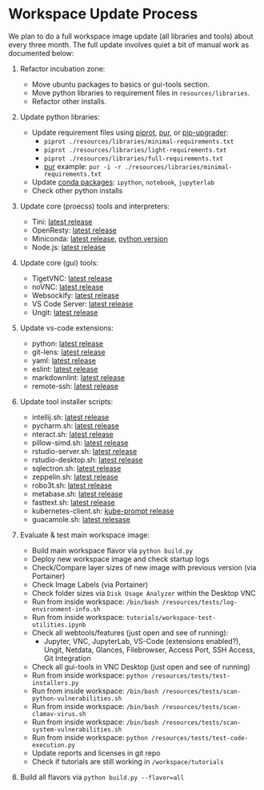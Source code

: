 # Workspace Update Process

We plan to do a full workspace image update (all libraries and tools) about every three month. The full update involves quiet a bit of manual work as documented below:

1. Refactor incubation zone:
   - Move ubuntu packages to basics or gui-tools section.
   - Move python libraries to requirement files in `resources/libraries`.
   - Refactor other installs.

2. Update python libraries:
   - Update requirement files using [piprot](https://github.com/sesh/piprot), [pur](https://github.com/alanhamlett/pip-update-requirements), or [pip-upgrader](https://github.com/simion/pip-upgrader):
     - `piprot ./resources/libraries/minimal-requirements.txt`
     - `piprot ./resources/libraries/light-requirements.txt`
     - `piprot ./resources/libraries/full-requirements.txt`
     - [pur](https://github.com/alanhamlett/pip-update-requirements) example: `pur -i -r ./resources/libraries/minimal-requirements.txt`
   - Update [conda packages](https://anaconda.org/conda-forge/): `ipython`, `notebook`, `jupyterlab`
   - Check other python installs

3. Update core (proecss) tools and interpreters:
   - Tini: [latest release](https://github.com/krallin/tini/releases/latest)
   - OpenResty: [latest release](https://openresty.org/en/download.html)
   - Miniconda: [latest release](https://repo.continuum.io/miniconda/), [python version](https://anaconda.org/conda-forge/python)
   - Node.js: [latest release](https://nodejs.org/en/download/current/)

4. Update core (gui) tools:
   - TigetVNC: [latest release](https://dl.bintray.com/tigervnc/stable/)
   - noVNC: [latest release](https://github.com/novnc/noVNC/releases/latest)
   - Websockify: [latest release](https://github.com/novnc/websockify/releases/latest)
   - VS Code Server: [latest release](https://github.com/cdr/code-server/releases/latest)
   - Ungit: [latest release](https://www.npmjs.com/package/ungit)

5. Update vs-code extensions:
   - python: [latest release](https://github.com/microsoft/vscode-python/releases/latest)
   - git-lens: [latest release](https://github.com/eamodio/vscode-gitlens/releases/latest)
   - yaml: [latest release](https://github.com/redhat-developer/vscode-yaml/releases/latest)
   - eslint: [latest release](https://marketplace.visualstudio.com/items?itemName=dbaeumer.vscode-eslint)
   - markdownlint: [latest release](https://marketplace.visualstudio.com/items?itemName=DavidAnson.vscode-markdownlint)
   - remote-ssh: [latest release](https://marketplace.visualstudio.com/items?itemName=ms-vscode-remote.remote-ssh)

6. Update tool installer scripts:
   - intellij.sh: [latest release](https://www.jetbrains.com/idea/download/other.html)
   - pycharm.sh: [latest release](https://www.jetbrains.com/pycharm/download/other.html)
   - nteract.sh: [latest release](https://github.com/nteract/nteract/releases/latest)
   - pillow-simd.sh: [latest release](https://pypi.org/project/Pillow-SIMD/#history)
   - rstudio-server.sh: [latest release](https://www.rstudio.com/products/rstudio/download-server/)
   - rstudio-desktop.sh: [latest release](https://www.rstudio.com/products/rstudio/download/#download)
   - sqlectron.sh: [latest release](https://github.com/sqlectron/sqlectron-gui/releases/latest)
   - zeppelin.sh: [latest release](http://zeppelin.apache.org/download.html)
   - robo3t.sh: [latest release](https://github.com/Studio3T/robomongo/releases/latest)
   - metabase.sh: [latest release](https://github.com/metabase/metabase/releases/latest)
   - fasttext.sh: [latest release](https://github.com/facebookresearch/fastText/releases/latest)
   - kubernetes-client.sh: [kube-prompt release](https://github.com/c-bata/kube-prompt/releases/latest)
   - guacamole.sh: [latest relesase](https://guacamole.apache.org/releases/)

7. Evaluate & test main workspace image:
   - Build main workspace flavor via `python build.py`
   - Deploy new workspace image and check startup logs
   - Check/Compare layer sizes of new image with previous version (via Portainer)
   - Check Image Labels (via Portainer)
   - Check folder sizes via `Disk Usage Analyzer` within the Desktop VNC
   - Run from inside workspace: `/bin/bash /resources/tests/log-environment-info.sh`
   - Run from inside workspace: `tutorials/workspace-test-utilities.ipynb`
   - Check all webtools/features (just open and see of running):
     - Jupyter, VNC, JupyterLab, VS-Code (extensions enabled?), Ungit, Netdata, Glances, Filebrowser, Access Port, SSH Access, Git Integration
   - Check all gui-tools in VNC Desktop (just open and see of running)
   - Run from inside workspace: `python /resources/tests/test-installers.py`
   - Run from inside workspace: `/bin/bash /resources/tests/scan-python-vulnerabilities.sh`
   - Run from inside workspace: `/bin/bash /resources/tests/scan-clamav-virus.sh`
   - Run from inside workspace: `/bin/bash /resources/tests/scan-system-vulnerabilities.sh`
   - Run from inside workspace: `python /resources/tests/test-code-execution.py`
   - Update reports and licenses in git repo
   - Check if tutorials are still working in `/workspace/tutorials`

8. Build all flavors via `python build.py --flavor=all`
